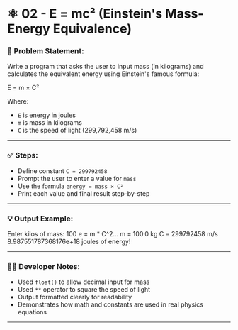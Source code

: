 # ⚛️ 02 - E = mc² (Einstein's Mass-Energy Equivalence)

### 📌 Problem Statement:
Write a program that asks the user to input mass (in kilograms) and calculates the equivalent energy using Einstein's famous formula:

E = m × C²


Where:
- `E` is energy in joules  
- `m` is mass in kilograms  
- `C` is the speed of light (299,792,458 m/s)

---

### ✅ Steps:
- Define constant `C = 299792458`
- Prompt the user to enter a value for `mass`
- Use the formula `energy = mass × C²`
- Print each value and final result step-by-step

---

### 💡 Output Example:

Enter kilos of mass: 100
e = m * C^2...
m = 100.0 kg
C = 299792458 m/s
8.987551787368176e+18 joules of energy!


---

### 👨‍💻 Developer Notes:
- Used `float()` to allow decimal input for mass  
- Used `**` operator to square the speed of light  
- Output formatted clearly for readability  
- Demonstrates how math and constants are used in real physics equations

---
